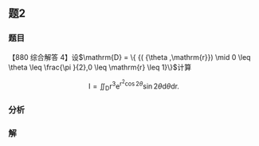 ## 题2
### 题目
【880 综合解答 4】设$\mathrm{D} = \{  {( {\theta ,\mathrm{r}})  \mid  0 \leq  \theta  \leq  \frac{\pi }{2},0 \leq  \mathrm{r} \leq  1}\}$计算

$$
\mathrm{I} = {\iint }_{\mathrm{D}}{\mathrm{r}}^{3}{\mathrm{e}}^{{\mathrm{r}}^{2}\cos {2\theta }}\sin {2\theta }\mathrm{d}\theta \mathrm{d}\mathrm{r}.
$$
### 分析

### 解